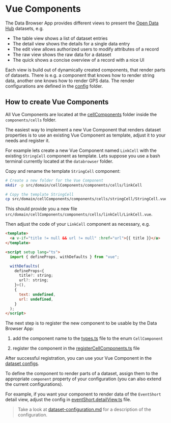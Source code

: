<!--
SPDX-FileCopyrightText: NOI Techpark <digital@noi.bz.it>

SPDX-License-Identifier: CC0-1.0
-->

# Vue Components

The Data Browser App provides different views to present the [Open Data Hub](https://opendatahub.com/) datasets, e.g.

- The table view shows a list of dataset entries
- The detail view shows the details for a single data entry
- The edit view allows authorized users to modify attributes of a record
- The raw view shows the raw data for a dataset
- The quick shows a concise overview of a record with a nice UI

Each view is build out of dynamically created components, that render parts of datasets. There is e.g. a component that knows how to render string data, another one knows how to render GPS data. The render configurations are defined in the [config](../../databrowser/src/config) folder.

## How to create Vue Components

All Vue Components are located at the [cellComponents](../../databrowser/src/domain/cellComponents/) folder inside the `components/cells` folder.

The easiest way to implement a new Vue Component that renders dataset properties is to use an existing Vue Component as template, adjust it to your needs and register it.

For example lets create a new Vue Component named `LinkCell` with the existing `StringCell` component as template. Lets suppose you use a bash terminal currently located at the `databrowser` folder.

Copy and rename the template `StringCell` component:

```bash
# Create a new folder for the Vue Component
mkdir -p src/domain/cellComponents/components/cells/linkCell

# Copy the template StringCell
cp src/domain/cellComponents/components/cells/stringCell/StringCell.vue src/domain/cellComponents/components/cells/linkCell/LinkCell.vue
```

This should provide you a new file `src/domain/cellComponents/components/cells/linkCell/LinkCell.vue`.

Then adjust the code of your `LinkCell` component as necessary, e.g.

```html
<template>
  <a v-if="title != null && url != null" :href="url">{{ title }}</a>
</template>

<script setup lang="ts">
  import { defineProps, withDefaults } from "vue";

  withDefaults(
    defineProps<{
      title?: string;
      url?: string;
    }>(),
    {
      text: undefined,
      url: undefined,
    }
  );
</script>
```

The next step is to register the new component to be usable by the Data Browser App:

1. add the component name to the [types.ts](../../databrowser/src/domain/cellComponents/types.ts) file to the enum `CellComponent`

2. register the component in the [registerCellComponents.ts](../../databrowser/src/domain/cellComponents/plugins/registerCellComponents.ts) file

After successful registration, you can use your Vue Component in the [dataset configs](../../databrowser/src/config).

To define the component to render parts of a dataset, assign them to the appropriate `component` property of your configuration (you can also extend the current configurations).

For example, if you want your component to render data of the `EventShort` detail view, adjust the config in [eventShort.detailView.ts](../../databrowser/src/config/tourism/eventShort/eventShort.detailView.ts) file.

> Take a look at [dataset-configuration.md](./dataset-configuration.md) for a description of the configuration.
